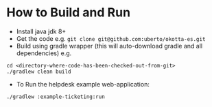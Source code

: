 # How to Build and Run

* Install java jdk 8+
* Get the code e.g. `git clone git@github.com:uberto/okotta-es.git`
* Build using gradle wrapper (this will auto-download gradle and all dependencies) e.g. 
```
cd <directory-where-code-has-been-checked-out-from-git>
./gradlew clean build
```
* To Run the helpdesk example web-application:
```
./gradlew :example-ticketing:run
```
